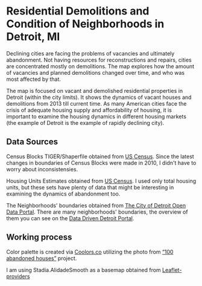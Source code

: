 # Residential Demolitions and Condition of Neighborhoods in Detroit, MI

Declining cities are facing the problems of vacancies and ultimately abandonment. Not having resources for reconstructions and repairs, cities are concentrated mostly on demolitions. The map explores how the amount of vacancies and planned demolitions changed over time, and who was most affected by that. 

The map is focused on vacant and demolished residential properties in Detroit (within the city limits).
It shows the dynamics of vacant houses and demolitions from 2013 till current time. 
As many American cities face the crisis of adequate housing supply and affordability of housing, it is important to examine the housing dynamics in different housing markets (the example of Detroit is the example of rapidly declining city).


## Data Sources

Census Blocks TIGER/Shaperfile obtained from [US Census](https://www.census.gov/geographies/mapping-files/2010/geo/tiger-line-file.html).
Since the latest changes in boundaries of Census Blocks were made in 2010, I didn't have to worry about inconsistensies. 

Housing Units Estimates obtained from [US Census](https://data.census.gov/map?g=050XX00US26163$1400000&tid=DECENNIALPL2020.P1&layer=VT_2020_140_00_PY_D1&mode=thematic&loc=42.3350,-82.9896,z10.4068). I used only total housing units, but these sets
have plenty of data that might be interesting in examining the dynamics of abandonment too.

The Neighborhoods' boundaries obtained from [The City of Detroit Open Data Portal](https://data.detroitmi.gov/datasets/neighborhoods/explore). There are many neighborhoods' boundaries, 
the overview of them you can see on the [Data Driven Detroit Portal](https://datadrivendetroit.org/neighborhood-portal/). 

## Working process

Color palette is created via [Coolors.co](https://coolors.co/) utilizing the photo from [“100 abandoned houses”](https://www.100abandonedhouses.com) project.

I am using Stadia.AlidadeSmooth as a basemap obtained from [Leaflet-providers](https://leaflet-extras.github.io/leaflet-providers/preview/) 